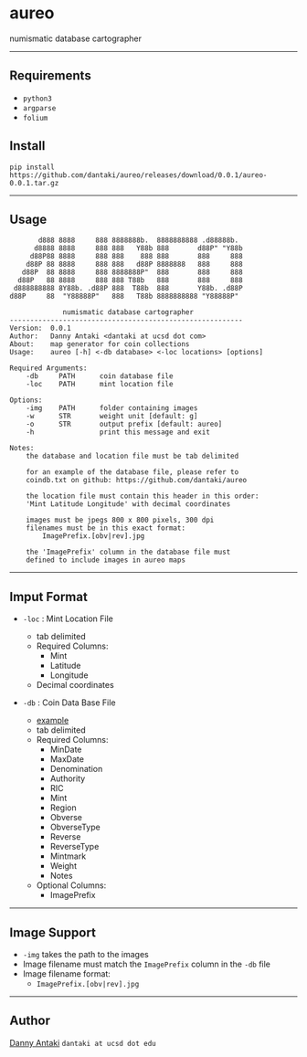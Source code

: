 # aureo
numismatic database cartographer

-------------------

## Requirements
* `python3`
* `argparse`
* `folium`

## Install
```
pip install https://github.com/dantaki/aureo/releases/download/0.0.1/aureo-0.0.1.tar.gz
```
--------

## Usage
```
       d888 8888     888 8888888b.  8888888888 .d88888b.  
      d8888 8888     888 888   Y88b 888       d88P" "Y88b 
     d88P88 8888     888 888    888 888       888     888 
    d88P 88 8888     888 888   d88P 8888888   888     888 
   d88P  88 8888     888 8888888P"  888       888     888 
  d88P   88 8888     888 888 T88b   888       888     888 
 d888888888 8Y88b. .d88P 888  T88b  888       Y88b. .d88P 
d88P     88  "Y88888P"   888   T88b 8888888888 "Y88888P"  
             
             numismatic database cartographer 
---------------------------------------------------------
Version:  0.0.1
Author:   Danny Antaki <dantaki at ucsd dot com>
About:    map generator for coin collections
Usage:    aureo [-h] <-db database> <-loc locations> [options]

Required Arguments:
    -db     PATH      coin database file
    -loc    PATH      mint location file 

Options:
    -img    PATH      folder containing images
    -w      STR       weight unit [default: g] 
    -o      STR       output prefix [default: aureo]
    -h                print this message and exit

Notes:
    the database and location file must be tab delimited

    for an example of the database file, please refer to 
    coindb.txt on github: https://github.com/dantaki/aureo

    the location file must contain this header in this order:
    'Mint Latitude Longitude' with decimal coordinates

    images must be jpegs 800 x 800 pixels, 300 dpi
    filenames must be in this exact format: 
        ImagePrefix.[obv|rev].jpg

    the 'ImagePrefix' column in the database file must
    defined to include images in aureo maps

```
-------

## Imput Format

* `-loc` : Mint Location File
  * tab delimited
  * Required Columns:
    * Mint
    * Latitude 
    * Longitude
  * Decimal coordinates

* `-db` : Coin Data Base File
  * [example](https://github.com/dantaki/aureo/blob/master/coindb.txt)
  * tab delimited
  * Required Columns:
    * MinDate
    * MaxDate
    * Denomination
    * Authority
    * RIC
    * Mint
    * Region
    * Obverse
    * ObverseType
    * Reverse
    * ReverseType
    * Mintmark
    * Weight
    * Notes
  * Optional Columns:
    * ImagePrefix
    
-----

## Image Support

* `-img` takes the path to the images
* Image filename must match the `ImagePrefix` column in the `-db` file
* Image filename format:
  * `ImagePrefix.[obv|rev].jpg`

--------

## Author
[Danny Antaki](https://dantaki.github.io)
`dantaki at ucsd dot edu`
